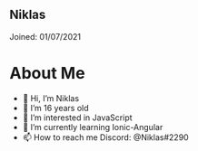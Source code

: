 ## Niklas
Joined: 01/07/2021

# About Me

- 👋 Hi, I’m Niklas
- 💞️ I’m 16 years old
- 👀 I’m interested in JavaScript
- 🌱 I’m currently learning Ionic-Angular
- 📫 How to reach me Discord: @Niklas#2290

<!---
niklasbaranski/niklasbaranski is a ✨ special ✨ repository because its `README.md` (this file) appears on your GitHub profile.
You can click the Preview link to take a look at your changes.
--->

